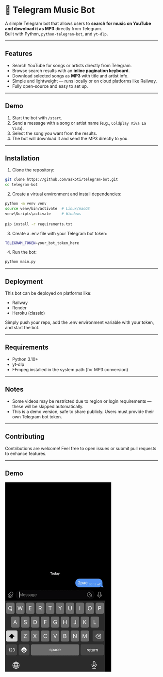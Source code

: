 # 🎵 Telegram Music Bot

A simple Telegram bot that allows users to **search for music on YouTube and download it as MP3** directly from Telegram.  
Built with Python, `python-telegram-bot`, and `yt-dlp`.

---

## Features

- Search YouTube for songs or artists directly from Telegram.
- Browse search results with an **inline pagination keyboard**.
- Download selected songs as **MP3** with title and artist info.
- Simple and lightweight — runs locally or on cloud platforms like Railway.
- Fully open-source and easy to set up.

---

## Demo

1. Start the bot with `/start`.
2. Send a message with a song or artist name (e.g., `Coldplay Viva La Vida`).
3. Select the song you want from the results.
4. The bot will download it and send the MP3 directly to you.

---

## Installation

1. Clone the repository:

```bash
git clone https://github.com/askoti/telegram-bot.git
cd telegram-bot
```

2. Create a virtual environment and install dependencies:

```bash
python -m venv venv
source venv/bin/activate  # Linux/macOS
venv\Scripts\activate     # Windows

pip install -r requirements.txt
```

3. Create a .env file with your Telegram bot token:
   
```bash
TELEGRAM_TOKEN=your_bot_token_here
```

4. Run the bot:
   
```bash
python main.py
```

---

## Deployment

This bot can be deployed on platforms like:

- Railway
- Render
- Heroku (classic)
  
Simply push your repo, add the .env environment variable with your token, and start the bot.

---

## Requirements

- Python 3.10+
- yt-dlp
- FFmpeg installed in the system path (for MP3 conversion)

---
  
## Notes

- Some videos may be restricted due to region or login requirements — these will be skipped automatically.
- This is a demo version, safe to share publicly. Users must provide their own Telegram bot token.

---

## Contributing

Contributions are welcome! Feel free to open issues or submit pull requests to enhance features.

---

## Demo

![Telegram Music Bot Demo](demo.GIF)

